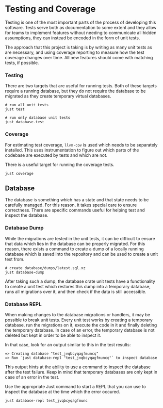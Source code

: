 # Testing and Coverage

Testing is one of the most important parts of the process of developing this
software. Tests serve both as documentation to some extent and they allow for
teams to implement features without needing to communicate all hidden
assumptions, they can instead be encoded in the form of unit tests.

The approach that this project is taking is by writing as many unit tests as
are necessary, and using coverage reporting to measure how the test coverage
changes over time. All new features should come with matching tests, if
possible.

### Testing

There are two targets that are useful for running tests. Both of these targets
require a running database, but they do not require the database to be migrated
as they create temporary virtual databases.

```
# run all unit tests
just test

# run only database unit tests
just database-test
```

### Coverage

For estimating test coverage, `llvm-cov` is used which needs to be separately
installed. This uses instrumentation to figure out which parts of the codebase
are executed by tests and which are not.

There is a useful target for running the coverage tests.

```
just coverage
```

## Database

The database is something which has a state and that state needs to be carefully
managed. For this reason, it takes special care to ensure correctness. There are
specific commands useful for helping test and inspect the database.

### Database Dump

While the migrations are tested in the unit tests, it can be difficult to ensure
that data which lies in the database can be properly migrated. For this reason,
there exists a command to create a dump of a locally running database which is
saved into the repository and can be used to create a unit test from.

```
# create database/dumps/latest.sql.xz
just database-dump
```

After taking such a dump, the database crate unit tests have a functionality to
create a unit test which restores this dump into a temporary database, runs all
migrations over it, and then check if the data is still accessible.

### Database REPL

When making changes to the database migrations or handlers, it may be possible
to break unit tests. Every unit test works by creating a temporary database, run
the migrations on it, execute the code in it and finally deleting the temporary
database. In case of an error, the temporary database is not deleted but kept in
order to be able to inspect it.

In that case, look for an output similar to this in the test results:

```
=> Creating database "test_jvqbcyqagfmuncq"
=> Run `just database-repl "test_jvqbcyqagfmuncq"` to inspect database
```

This output hints at the ability to use a command to inspect the database
after the test failure. Keep in mind that temporary databases are only kept
in case of an error in the test. 

Use the appropriate Just command to start a REPL that you can use to inspect
the database at the time which the error occured.

```
just database-repl test_jvqbcyqagfmunc
```

